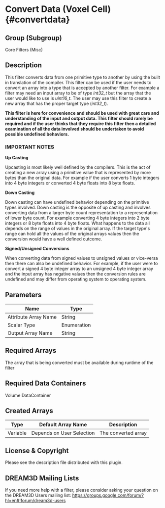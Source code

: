 Convert Data (Voxel Cell) {#convertdata}
=====

## Group (Subgroup) ##
Core Filters (Misc)


## Description ##

This filter converts data from one primitive type to another by using the built in translation of the compiler. This filter can be used if the user needs to convert an array into a type that is accepted by another filter. For example a filter may need an input array to be of type _int32_t_ but the array that the user would like to use is _uint16_t_. The user may use this filter to create a new array that has the proper target type (_int32_t_).

**This filter is here for convenience and should be used with great care and understanding of the input and output data. This filter should rarely be required and if the user thinks that they require this filter then a detailed examination of all the data involved should be undertaken to avoid possible undefined behaviors.**

### IMPORTANT NOTES ###

**Up Casting**

Upcasting is most likely well defined by the compilers. This is the act of creating a new array using a primitive value that is represented by more bytes than the original data. For example if the user converts 1 byte integers into 4 byte integers or converted 4 byte floats into 8 byte floats.

**Down Casting**

Down casting can have undefined behavior depending on the primitive types involved. Down casting is the opposite of up casting and involves converting data from a larger byte count representation to a representation of lower byte count. For example converting 4 byte integers into 2 byte integers or 8 byte floats into 4 byte floats. What happens to the data all depends on the range of values in the original array. If the target type's range can hold all the values of the original arrays values then the conversion would have a well defined outcome.

**Signed/Unsigned Conversions**

When converting data from signed values to unsigned values or vice-versa then there can also be undefined behavior. For example, if the user were to convert a signed 4 byte integer array to an unsigned 4 byte integer array and the input array has negative values then the conversion rules are undefined and may differ from operating system to operating system.

## Parameters ##
| Name             | Type |
|------------------|------|
| Attribute Array Name | String |
| Scalar Type      | Enumeration |
| Output Array Name | String |

## Required Arrays ##

The array that is being converted must be available during runtime of the filter

## Required Data Containers ##

Volume DataContainer


## Created Arrays ##

| Type | Default Array Name | Description |
|------|--------------------|-------------|
| Variable  | Depends on User Selection | The converted array |



## License & Copyright ##

Please see the description file distributed with this plugin.

## DREAM3D Mailing Lists ##

If you need more help with a filter, please consider asking your question on the DREAM3D Users mailing list:
https://groups.google.com/forum/?hl=en#!forum/dream3d-users


